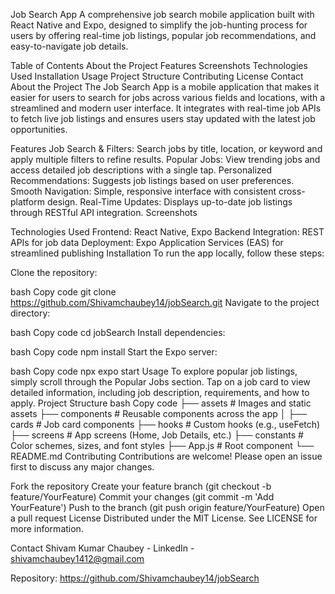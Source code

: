 Job Search App
A comprehensive job search mobile application built with React Native and Expo, designed to simplify the job-hunting process for users by offering real-time job listings, popular job recommendations, and easy-to-navigate job details.

Table of Contents
About the Project
Features
Screenshots
Technologies Used
Installation
Usage
Project Structure
Contributing
License
Contact
About the Project
The Job Search App is a mobile application that makes it easier for users to search for jobs across various fields and locations, with a streamlined and modern user interface. It integrates with real-time job APIs to fetch live job listings and ensures users stay updated with the latest job opportunities.

Features
Job Search & Filters: Search jobs by title, location, or keyword and apply multiple filters to refine results.
Popular Jobs: View trending jobs and access detailed job descriptions with a single tap.
Personalized Recommendations: Suggests job listings based on user preferences.
Smooth Navigation: Simple, responsive interface with consistent cross-platform design.
Real-Time Updates: Displays up-to-date job listings through RESTful API integration.
Screenshots
<!-- Include screenshots here. You can embed images by adding them to your project and linking as shown: -->

Technologies Used
Frontend: React Native, Expo
Backend Integration: REST APIs for job data
Deployment: Expo Application Services (EAS) for streamlined publishing
Installation
To run the app locally, follow these steps:

Clone the repository:

bash
Copy code
git clone https://github.com/Shivamchaubey14/jobSearch.git
Navigate to the project directory:

bash
Copy code
cd jobSearch
Install dependencies:

bash
Copy code
npm install
Start the Expo server:

bash
Copy code
npx expo start
Usage
To explore popular job listings, simply scroll through the Popular Jobs section.
Tap on a job card to view detailed information, including job description, requirements, and how to apply.
Project Structure
bash
Copy code
├── assets              # Images and static assets
├── components          # Reusable components across the app
│   ├── cards           # Job card components
├── hooks               # Custom hooks (e.g., useFetch)
├── screens             # App screens (Home, Job Details, etc.)
├── constants           # Color schemes, sizes, and font styles
├── App.js              # Root component
└── README.md
Contributing
Contributions are welcome! Please open an issue first to discuss any major changes.

Fork the repository
Create your feature branch (git checkout -b feature/YourFeature)
Commit your changes (git commit -m 'Add YourFeature')
Push to the branch (git push origin feature/YourFeature)
Open a pull request
License
Distributed under the MIT License. See LICENSE for more information.

Contact
Shivam Kumar Chaubey - LinkedIn - shivamchaubey1412@gmail.com

Repository: https://github.com/Shivamchaubey14/jobSearch
